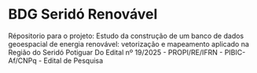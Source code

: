# BDG Seridó Renovável
Répositorio para o projeto: Estudo da construção de um banco de dados geoespacial de energia renovável: vetorização e mapeamento aplicado na Região do Seridó Potiguar
Do Edital nº 19/2025 - PROPI/RE/IFRN - PIBIC-Af/CNPq - Edital de Pesquisa
